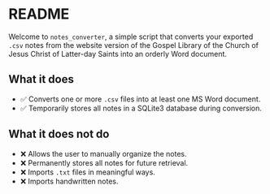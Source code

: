 # README

Welcome to `notes_converter`, a simple script that converts your exported `.csv` notes from the website version of the Gospel Library of the Church of Jesus Christ of Latter-day Saints into an orderly Word document.

## What it does

* ✅ Converts one or more `.csv` files into at least one MS Word document.
* ✅ Temporarily stores all notes in a SQLite3 database during conversion.

## What it does not do

* ❌ Allows the user to manually organize the notes.
* ❌ Permanently stores all notes for future retrieval.
* ❌ Imports `.txt` files in meaningful ways.
* ❌ Imports handwritten notes.
